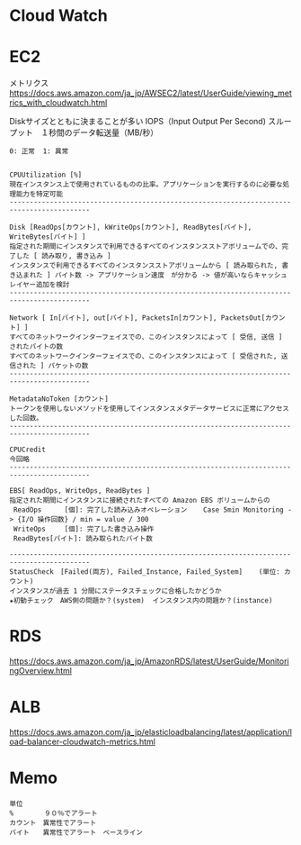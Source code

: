 # Cloud Watch


# EC2
メトリクス　https://docs.aws.amazon.com/ja_jp/AWSEC2/latest/UserGuide/viewing_metrics_with_cloudwatch.html

Diskサイズとともに決まることが多い
  IOPS（Input Output Per Second)
  スループット　１秒間のデータ転送量（MB/秒）
```
0: 正常  1: 異常


CPUUtilization [%]
現在インスタンス上で使用されているものの比率。アプリケーションを実行するのに必要な処理能力を特定可能
------------------------------------------------------------------------------------------

Disk [ReadOps[カウント], kWriteOps[カウント], ReadBytes[バイト], WriteBytes[バイト] ]
指定された期間にインスタンスで利用できるすべてのインスタンスストアボリュームでの、完了した [ 読み取り, 書き込み ]
インスタンスで利用できるすべてのインスタンスストアボリュームから [ 読み取られた, 書き込まれた ] バイト数 -> アプリケーション速度　が分かる -> 値が高いならキャッシュレイヤー追加を検討
------------------------------------------------------------------------------------------

Network [ In[バイト], out[バイト], PacketsIn[カウント], PacketsOut[カウント] ] 
すべてのネットワークインターフェイスでの、このインスタンスによって [ 受信, 送信 ] されたバイトの数
すべてのネットワークインターフェイスでの、このインスタンスによって [ 受信された, 送信された ] パケットの数
------------------------------------------------------------------------------------------

MetadataNoToken	[カウント]
トークンを使用しないメソッドを使用してインスタンスメタデータサービスに正常にアクセスした回数。
------------------------------------------------------------------------------------------

CPUCredit
今回略
------------------------------------------------------------------------------------------

EBS[ ReadOps, WriteOps, ReadBytes ]
指定された期間にインスタンスに接続されたすべての Amazon EBS ボリュームからの
 ReadOps    　[個]: 完了した読み込みオペレーション    Case 5min Monitoring -> {I/O 操作回数} / min = value / 300
 WriteOps   　[個]: 完了した書き込み操作
 ReadBytes[バイト]: 読み取られたバイト数

------------------------------------------------------------------------------------------
StatusCheck　[Failed(両方), Failed_Instance, Failed_System]	(単位: カウント)
インスタンスが過去 1 分間にステータスチェックに合格したかどうか
★初動チェック　AWS側の問題か？(system)  インスタンス内の問題か？(instance)
```

# RDS
https://docs.aws.amazon.com/ja_jp/AmazonRDS/latest/UserGuide/MonitoringOverview.html

# ALB
https://docs.aws.amazon.com/ja_jp/elasticloadbalancing/latest/application/load-balancer-cloudwatch-metrics.html






# Memo
```
単位
%　　　　 ９０％でアラート
カウント　異常性でアラート
バイト　　異常性でアラート　ベースライン
```



